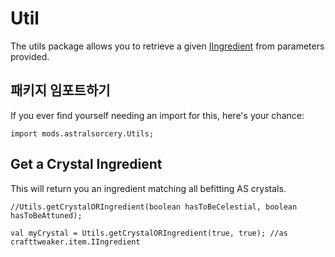 # Util

The utils package allows you to retrieve a given [IIngredient](/Vanilla/Variable_Types/IIngredient/) from parameters provided.

## 패키지 임포트하기

If you ever find yourself needing an import for this, here's your chance:

```zenscript
import mods.astralsorcery.Utils;
```

## Get a Crystal Ingredient

This will return you an ingredient matching all befitting AS crystals.

```zenscript
//Utils.getCrystalORIngredient(boolean hasToBeCelestial, boolean hasToBeAttuned);

val myCrystal = Utils.getCrystalORIngredient(true, true); //as crafttweaker.item.IIngredient
```